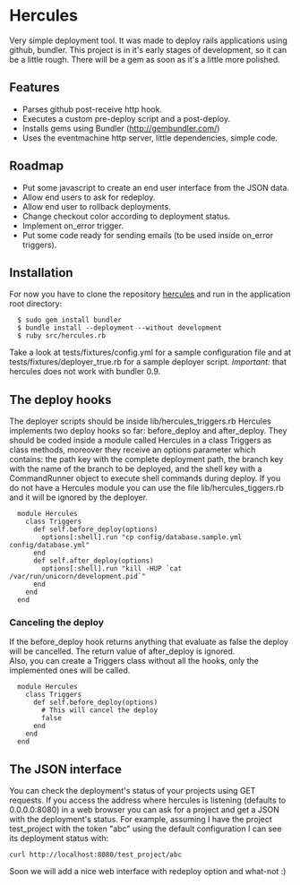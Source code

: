 # Hercules
      
  Very simple deployment tool. It was made to deploy rails applications using github, bundler.
  This project is in it's early stages of development, so it can be a little rough.
  There will be a gem as soon as it's a little more polished.
  
## Features

  * Parses github post-receive http hook.
  * Executes a custom pre-deploy script and a post-deploy.
  * Installs gems using Bundler (http://gembundler.com/)
  * Uses the eventmachine http server, little dependencies, simple code.
  
## Roadmap

  * Put some javascript to create an end user interface from the JSON data.
  * Allow end users to ask for redeploy.
  * Allow end user to rollback deployments.
  * Change checkout color according to deployment status.
  * Implement on_error trigger.
  * Put some code ready for sending emails (to be used inside on_error triggers).

## Installation

  For now you have to clone the repository [hercules](http://github.com/diogob/hercules)
  and run in the application root directory:
  
      $ sudo gem install bundler
      $ bundle install --deployment --without development
      $ ruby src/hercules.rb

  Take a look at tests/fixtures/config.yml for a sample configuration file and at tests/fixtures/deployer_true.rb for a sample deployer script.
  *Important:* that hercules does not work with bundler 0.9.

## The deploy hooks
  The deployer scripts should be inside lib/hercules_triggers.rb
  Hercules implements two deploy hooks so far: before_deploy and after_deploy.
  They should be coded inside a module called Hercules in a class Triggers as class methods, moreover they receive an options parameter which contains: the path key with the complete deployment path, the branch key with the name of the branch to be deployed, and the shell key with  a CommandRunner object to execute shell commands during deploy.
  If you do not have a Hercules module you can use the file lib/hercules_tiggers.rb and it will be ignored by the deployer.

      module Hercules
        class Triggers
          def self.before_deploy(options)
            options[:shell].run "cp config/database.sample.yml config/database.yml"
          end
          def self.after_deploy(options)
            options[:shell].run "kill -HUP `cat /var/run/unicorn/development.pid`"
          end
        end
      end

### Canceling the deploy
  If the before_deploy hook returns anything that evaluate as false the deploy will be cancelled.
  The return value of after_deploy is ignored.  
  Also, you can create a Triggers class without all the hooks, only the implemented ones will be called.

      module Hercules
        class Triggers
          def self.before_deploy(options)
            # This will cancel the deploy
            false
          end
        end
      end

## The JSON interface
  You can check the deployment's status of your projects using GET requests.
  If you access the address where hercules is listening (defaults to 0.0.0.0:8080) in a web browser you can ask for a project and get a JSON with the deployment's status.
  For example, assuming I have the project test_project with the token "abc" using the default configuration I can see its deployment status with:

    curl http://localhost:8080/test_project/abc

  Soon we will add a nice web interface with redeploy option and what-not :)
